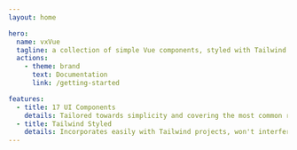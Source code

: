 ```yaml
---
layout: home

hero:
  name: vxVue
  tagline: a collection of simple Vue components, styled with Tailwind CSS
  actions:
    - theme: brand
      text: Documentation
      link: /getting-started

features:
  - title: 17 UI Components
    details: Tailored towards simplicity and covering the most common requirements for your "usual" application
  - title: Tailwind Styled
    details: Incorporates easily with Tailwind projects, won't interfere with your custom CSS and is easily configured with a handful of CSS variables
---
```


